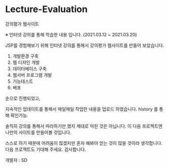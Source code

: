 # Lecture-Evaluation
강의평가 웹사이트

※ 인터넷 강의를 통해 학습한 내용 입니다.
 (2021.03.12 ~ 2021.03.20)
 
 JSP를 경험해보기 위해 인터넷 강의를 통해서 강의평가 웹사이트를 만들어 보았습니다.
 
 
 1. 개발환경 구축
 2. 웹 디자인 개발
 3. 데이터베이스 구축
 4. 웹서버 프로그램 개발
 5. 기능테스트
 6. 배포
 
 순으로 진행되었고,
 
 지속적인 업데이트를 통해서 매일매일 작업한 내용을 업로드 하였습니다.
 history 를 통해 확인가능.
 
 
 솔직히 강의를 통해서 따라하기만 했지 제대로 익힌 것은 아닙니다.
 이 다음 프로젝트엔 나만의 사이트를 만들어볼 것입니다.
 
 스스로 하기 때문에 어려움이 많겠지만 혼자 해봐야 얻는 것이 많을 것이라 생각합니다.
 다음 프로젝트도 기대해 주세요. 감사합니다.
 
 개발자 : SD
